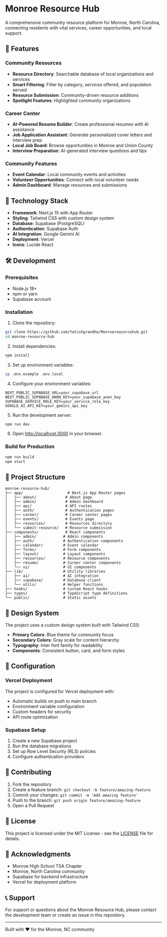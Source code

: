 # Monroe Resource Hub

A comprehensive community resource platform for Monroe, North Carolina, connecting residents with vital services, career opportunities, and local support.

## 🌟 Features

### Community Resources
- **Resource Directory**: Searchable database of local organizations and services
- **Smart Filtering**: Filter by category, services offered, and population served
- **Resource Submission**: Community-driven resource additions
- **Spotlight Features**: Highlighted community organizations

### Career Center
- **AI-Powered Resume Builder**: Create professional resumes with AI assistance
- **Job Application Assistant**: Generate personalized cover letters and interview prep
- **Local Job Board**: Browse opportunities in Monroe and Union County
- **Interview Preparation**: AI-generated interview questions and tips

### Community Features
- **Event Calendar**: Local community events and activities
- **Volunteer Opportunities**: Connect with local volunteer needs
- **Admin Dashboard**: Manage resources and submissions

## 🚀 Technology Stack

- **Framework**: Next.js 15 with App Router
- **Styling**: Tailwind CSS with custom design system
- **Database**: Supabase (PostgreSQL)
- **Authentication**: Supabase Auth
- **AI Integration**: Google Gemini AI
- **Deployment**: Vercel
- **Icons**: Lucide React

## 🛠️ Development

### Prerequisites
- Node.js 18+ 
- npm or yarn
- Supabase account

### Installation

1. Clone the repository:
```bash
git clone https://github.com/Yatishgrandhe/Monroereasorcehub.git
cd monroe-resource-hub
```

2. Install dependencies:
```bash
npm install
```

3. Set up environment variables:
```bash
cp .env.example .env.local
```

4. Configure your environment variables:
```env
NEXT_PUBLIC_SUPABASE_URL=your_supabase_url
NEXT_PUBLIC_SUPABASE_ANON_KEY=your_supabase_anon_key
SUPABASE_SERVICE_ROLE_KEY=your_service_role_key
GOOGLE_AI_API_KEY=your_gemini_api_key
```

5. Run the development server:
```bash
npm run dev
```

6. Open [http://localhost:3000](http://localhost:3000) in your browser.

### Build for Production

```bash
npm run build
npm start
```

## 📁 Project Structure

```
monroe-resource-hub/
├── app/                    # Next.js App Router pages
│   ├── about/             # About page
│   ├── admin/             # Admin dashboard
│   ├── api/               # API routes
│   ├── auth/              # Authentication pages
│   ├── career/            # Career center pages
│   ├── events/            # Events page
│   ├── resources/         # Resources directory
│   └── submit-resource/   # Resource submission
├── components/            # React components
│   ├── admin/            # Admin components
│   ├── auth/             # Authentication components
│   ├── calendar/         # Event calendar
│   ├── forms/            # Form components
│   ├── layout/           # Layout components
│   ├── resources/        # Resource components
│   ├── resume/           # Career center components
│   └── ui/               # UI components
├── lib/                  # Utility libraries
│   ├── ai/               # AI integration
│   ├── supabase/         # Database client
│   └── utils/            # Helper functions
├── hooks/                # Custom React hooks
├── types/                # TypeScript type definitions
└── public/               # Static assets
```

## 🎨 Design System

The project uses a custom design system built with Tailwind CSS:

- **Primary Colors**: Blue theme for community focus
- **Secondary Colors**: Gray scale for content hierarchy
- **Typography**: Inter font family for readability
- **Components**: Consistent button, card, and form styles

## 🔧 Configuration

### Vercel Deployment

The project is configured for Vercel deployment with:
- Automatic builds on push to main branch
- Environment variable configuration
- Custom headers for security
- API route optimization

### Supabase Setup

1. Create a new Supabase project
2. Run the database migrations
3. Set up Row Level Security (RLS) policies
4. Configure authentication providers

## 🤝 Contributing

1. Fork the repository
2. Create a feature branch: `git checkout -b feature/amazing-feature`
3. Commit your changes: `git commit -m 'Add amazing feature'`
4. Push to the branch: `git push origin feature/amazing-feature`
5. Open a Pull Request

## 📝 License

This project is licensed under the MIT License - see the [LICENSE](LICENSE) file for details.

## 🙏 Acknowledgments

- Monroe High School TSA Chapter
- Monroe, North Carolina community
- Supabase for backend infrastructure
- Vercel for deployment platform

## 📞 Support

For support or questions about the Monroe Resource Hub, please contact the development team or create an issue in this repository.

---

Built with ❤️ for the Monroe, NC community